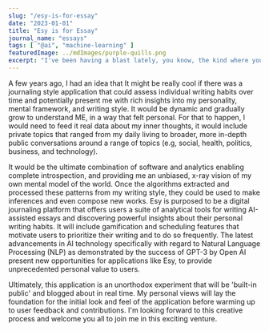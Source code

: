 ```yaml
---
slug: "/esy-is-for-essay"
date: "2023-01-01"
title: "Esy is for Essay"
journal_name: "essays"
tags: [ "@ai", "machine-learning" ]
featuredImage: ../mdImages/purple-quills.png
excerpt: "I've been having a blast lately, you know, the kind where you stay up all night for hours obsessing over a brand new toy and it's all due to MidJourney..."
---
```




A few years ago, I had an idea that It might be really cool if there was a journaling style application that could assess individual writing habits over time and potentially present me with rich insights into my personality, mental framework, and writing style. It would be dynamic and gradually grow to understand ME, in a way that felt personal. For that to happen, I would need to feed it real data about my inner thoughts, it would include private topics that ranged from my daily living to broader, more in-depth public conversations around a range of topics (e.g, social, health, politics, business, and technology). 

It would be the ultimate combination of software and analytics enabling complete introspection, and providing me an unbiased, x-ray vision of my own mental model of the world. Once the algorithms extracted and processed these patterns from my writing style, they could be used to make inferences and even compose new works.
Esy is purposed to be a digital journaling platform that offers users a suite of analytical tools for writing AI-assisted essays and discovering powerful insights about their personal writing habits. It will include gamification and scheduling features that motivate users to prioritize their writing and to do so frequently. The latest advancements in AI technology specifically with regard to Natural Language Processing (NLP) as demonstrated by the success of GPT-3 by Open AI present new opportunities for applications like Esy, to provide unprecedented personal value to users. 

Ultimately, this application is an unorthodox experiment that will be 'built-in public' and blogged about in real time. My personal views will lay the foundation for the initial look and feel of the application before warming up to user feedback and contributions. I'm looking forward to this creative process and welcome you all to join me in this exciting venture.





